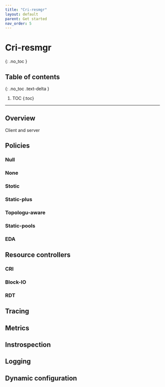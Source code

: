 ```yaml
---
title: "Cri-resmgr"
layout: default
parent: Get started
nav_order: 5
---
```


# Cri-resmgr
{: .no_toc }

## Table of contents
{: .no_toc .text-delta }

1. TOC
{:toc}

---

## Overview

Client and server

## Policies

### Null

### None

### Stotic

### Static-plus

### Topologu-aware

### Static-pools

### EDA


## Resource controllers

### CRI

### Block-IO

### RDT


## Tracing

## Metrics

## Instrospection

## Logging

## Dynamic configuration

